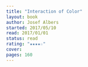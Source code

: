 ```yaml
---
title: "Interaction of Color"
layout: book
author: Josef Albers
started: 2017/05/10
read: 2017/01/01
status: read
rating: "★★★★☆"
cover: 
pages: 160
---
```


